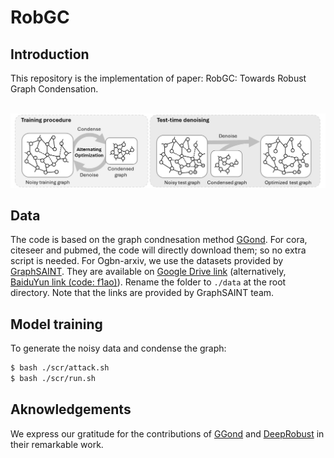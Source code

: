 # RobGC
## Introduction

This repository is the implementation of paper: RobGC: Towards Robust Graph Condensation. 

\
![SNS](fig.jpg)


## Data
The code is based on the graph condnesation method [GGond](https://github.com/ChandlerBang/GCond/tree/main). 
For cora, citeseer and pubmed, the code will directly download them; so no extra script is needed.
For Ogbn-arxiv, we use the datasets provided by [GraphSAINT](https://github.com/GraphSAINT/GraphSAINT). 
They are available on [Google Drive link](https://drive.google.com/open?id=1zycmmDES39zVlbVCYs88JTJ1Wm5FbfLz) (alternatively, [BaiduYun link (code: f1ao)](https://pan.baidu.com/s/1SOb0SiSAXavwAcNqkttwcg)). Rename the folder to `./data` at the root directory. Note that the links are provided by GraphSAINT team. 

## Model training

To generate the noisy data and condense the graph:

```bash
$ bash ./scr/attack.sh
$ bash ./scr/run.sh
```


## Aknowledgements
We express our gratitude for the contributions of [GGond](https://github.com/ChandlerBang/GCond/tree/main) and [DeepRobust](https://github.com/DSE-MSU/DeepRobust) in their remarkable work.
